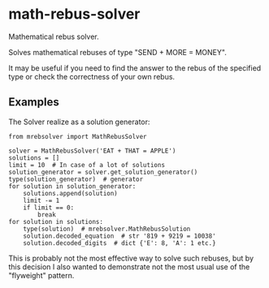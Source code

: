 # math-rebus-solver

Mathematical rebus solver.

Solves mathematical rebuses of type "SEND + MORE = MONEY".

It may be useful if you need to find the answer to the rebus of the specified type or check the correctness of your own rebus.

## Examples

The Solver realize as a solution generator:
    
    from mrebsolver import MathRebusSolver
    
    solver = MathRebusSolver('EAT + THAT = APPLE')
    solutions = []
    limit = 10  # In case of a lot of solutions
    solution_generator = solver.get_solution_generator()
    type(solution_generator)  # generator
    for solution in solution_generator:
        solutions.append(solution)
        limit -= 1
        if limit == 0:
            break
    for solution in solutions:
        type(solution)  # mrebsolver.MathRebusSolution
        solution.decoded_equation  # str '819 + 9219 = 10038'
        solution.decoded_digits  # dict {'E': 8, 'A': 1 etc.}


This is probably not the most effective way to solve such rebuses, but by this decision I also wanted to demonstrate not the most usual use of the "flyweight" pattern.